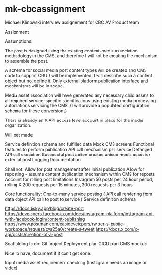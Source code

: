 # mk-cbcassignment



Michael Klinowski interview assignement for CBC AV Product team

Assignment



Assumptions:

The post is designed using the existing content-media association methodology in the CMS, and therefore I will not be creating the mechanism to assemble the post.

A schema for social media post content types will be created and CMS code to support CRUD will be implemented. I will describe such a content object but not define it. Only external platform publication interface and mechanisms will be in scope.

Media asset association will have generated any necessary child assets to all required service-specific specifications using existing media processing automations servicing the CMS. (I will provide a populated configuration schema for these conversions)

There is already an X API access level account in place for the media organization.


Will get made:

Service definition schema and fulfilled data
Mock CMS screens
Functional features to perform publication
API call mechanism per service
Defanged API call execution
Successful post action creates unique media asset for external post
Logging
Documentation


Shall not:
Allow for post management after initial publication
Allow for reposting - assume content duplication mechanism within CMS for reposts
Account for rolling post limitations
	Instagram 50 posts per 24 hour period, rolling
	X 200 requests per 15 minutes, 300 requests per 3 hours


Core functionality:
One-to-many service posting
{
API call rendering from data object
API call to post to service
}
Service definition schema

https://docs.bsky.app/blog/create-post
https://developers.facebook.com/docs/instagram-platform/instagram-api-with-facebook-login/content-publishing
https://www.postman.com/xapidevelopers/twitter-s-public-workspace/request/cva25a0/create-a-tweet
https://docs.x.com/x-api/posts/creation-of-a-post





Scaffolding to do:
Git project
Deployment plan
CICD plan
CMS mockup


Nice to have, document if it can’t get done:

Input media asset requirement checking (Instagram needs an image or video)











